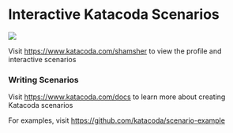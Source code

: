 # Interactive Katacoda Scenarios

[![](http://shields.katacoda.com/katacoda/shamsher/count.svg)](https://www.katacoda.com/shamsher "Get your profile on Katacoda.com")

Visit https://www.katacoda.com/shamsher to view the profile and interactive scenarios

### Writing Scenarios
Visit https://www.katacoda.com/docs to learn more about creating Katacoda scenarios

For examples, visit https://github.com/katacoda/scenario-example
